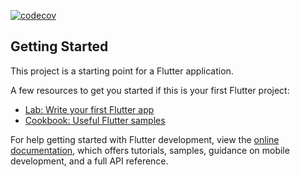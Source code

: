 [![codecov](https://codecov.io/gh/rodrigobastosv/medpal/graph/badge.svg?token=BS9ZDwlSuL)](https://codecov.io/gh/rodrigobastosv/medpal)

## Getting Started

This project is a starting point for a Flutter application.

A few resources to get you started if this is your first Flutter project:

- [Lab: Write your first Flutter app](https://docs.flutter.dev/get-started/codelab)
- [Cookbook: Useful Flutter samples](https://docs.flutter.dev/cookbook)

For help getting started with Flutter development, view the
[online documentation](https://docs.flutter.dev/), which offers tutorials,
samples, guidance on mobile development, and a full API reference.
